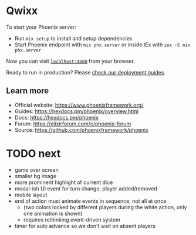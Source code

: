 # Qwixx

To start your Phoenix server:

- Run `mix setup` to install and setup dependencies
- Start Phoenix endpoint with `mix phx.server` or inside IEx with `iex -S mix phx.server`

Now you can visit [`localhost:4000`](http://localhost:4000) from your browser.

Ready to run in production? Please [check our deployment guides](https://hexdocs.pm/phoenix/deployment.html).

## Learn more

- Official website: https://www.phoenixframework.org/
- Guides: https://hexdocs.pm/phoenix/overview.html
- Docs: https://hexdocs.pm/phoenix
- Forum: https://elixirforum.com/c/phoenix-forum
- Source: https://github.com/phoenixframework/phoenix


# TODO next
- game over screen
- smaller bg image
- more prominent highlight of current dice
- modal-ish UI event for turn change, player added/removed
- mobile layout
- end of action must animate events in sequence, not all at once
  - (two colors locked by different players during the white action, only one animation is shown)
  - requires rethinking event-driven system
- timer for auto advance so we don't wait on absent players
